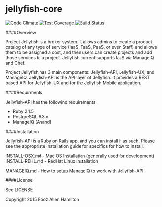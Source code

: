 jellyfish-core
=======

[![Code Climate](https://codeclimate.com/repos/54d4fa64695680762a0024c5/badges/6d529333a903ef19c6c7/gpa.svg)](https://codeclimate.com/repos/54d4fa64695680762a0024c5/feed)
[![Test Coverage](https://codeclimate.com/repos/54d4fa64695680762a0024c5/badges/6d529333a903ef19c6c7/coverage.svg)](https://codeclimate.com/repos/54d4fa64695680762a0024c5/feed)
[![Build Status](https://travis-ci.org/projectjellyfish/api.svg)](https://travis-ci.org/projectjellyfish/api)

####Overview

Project Jellyfish is a broker system.  It allows admins to create a product catalog of any type of service (IaaS,
TaaS, PaaS, or even Staff) and allows them to be assigned a cost, and then users can create projects and add those
services to a project.  Jellyfish current supports IaaS via ManageIQ and Chef.

Project Jellyfish has 3 main components: Jellyfish-API, Jellyfish-UX, and ManageIQ.  Jellyfish-API is the API layer
of Jellyfish.  It provides a REST based API for Jellyfish-UX and for the Jellyfish Mobile application.

####Requirments

Jellyfish-API has the following requirements

* Ruby 2.1.5
* PostgreSQL 9.3.x
* ManageIQ (Anand)

####Installation

Jellyfish-API is a Ruby on Rails app, and you can install it as such.  Please see the appropriate installation guide
for specifics for how to install.

INSTALL-OSX.md - Mac OS Installation (generally used for development)
INSTALL-REHL.md - RedHat Linux installation

MANAGEIQ.md - How to setup ManageIQ to work with Jellyfish-API

####License

See LICENSE


Copyright 2015 Booz Allen Hamilton
